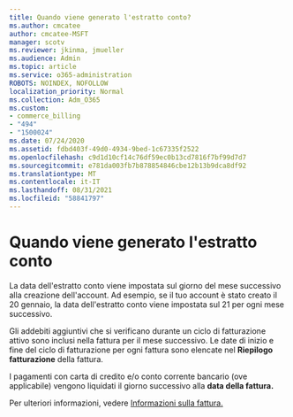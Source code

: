 ```yaml
---
title: Quando viene generato l'estratto conto?
ms.author: cmcatee
author: cmcatee-MSFT
manager: scotv
ms.reviewer: jkinma, jmueller
ms.audience: Admin
ms.topic: article
ms.service: o365-administration
ROBOTS: NOINDEX, NOFOLLOW
localization_priority: Normal
ms.collection: Adm_O365
ms.custom:
- commerce_billing
- "494"
- "1500024"
ms.date: 07/24/2020
ms.assetid: fdbd403f-49d0-4934-9bed-1c67335f2522
ms.openlocfilehash: c9d1d10cf14c76df59ec0b13cd7816f7bf99d7d7
ms.sourcegitcommit: e781da003fb7b878854846cbe12b13b9dca8df92
ms.translationtype: MT
ms.contentlocale: it-IT
ms.lasthandoff: 08/31/2021
ms.locfileid: "58841797"
---
```

# <a name="when-is-the-billing-statement-generated"></a>Quando viene generato l'estratto conto

La data dell'estratto conto viene impostata sul giorno del mese successivo alla creazione dell'account. Ad esempio, se il tuo account è stato creato il 20 gennaio, la data dell'estratto conto viene impostata sul 21 per ogni mese successivo.

Gli addebiti aggiuntivi che si verificano durante un ciclo di fatturazione attivo sono inclusi nella fattura per il mese successivo. Le date di inizio e fine del ciclo di fatturazione per ogni fattura sono elencate nel **Riepilogo fatturazione** della fattura.

I pagamenti con carta di credito e/o conto corrente bancario (ove applicabile) vengono liquidati il giorno successivo alla **data della fattura.**
  
Per ulteriori informazioni, vedere [Informazioni sulla fattura.](https://docs.microsoft.com/microsoft-365/commerce/billing-and-payments/understand-your-invoice2)